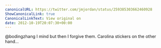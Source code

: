 ```yaml
---
canonicalURL: https://twitter.com/jmjordan/status/259385303662460928
ShowCanonicalLink: true
CanonicalLinkText: View original on
date: 2012-10-19T20:07:30+00:00
---
```

@bodingzhang I mind but then I forgive them. Carolina stickers on the other hand...